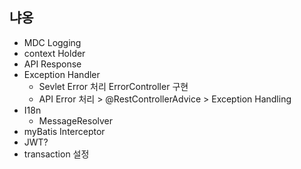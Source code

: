 ## 냐옹

- MDC Logging
- context Holder  
- API Response 
- Exception Handler
  - Sevlet Error 처리 ErrorController 구현
  - API Error 처리 > @RestControllerAdvice > Exception Handling 
- I18n
  - MessageResolver
- myBatis Interceptor 
- JWT? 
- transaction 설정